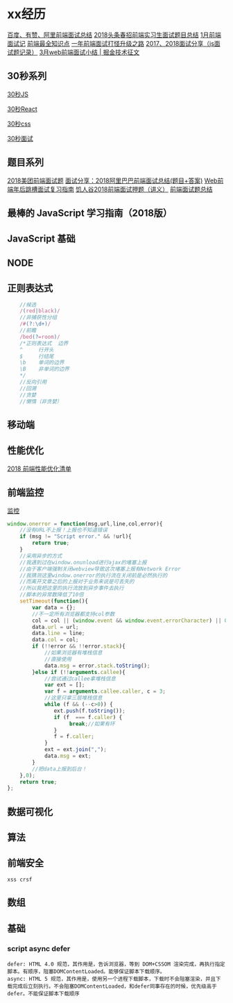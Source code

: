 # xx经历

[百度、有赞、阿里前端面试总结](https://mp.weixin.qq.com/s/gcG-JL3wt0-Aexwt5nV99g)
[2018头条春招前端实习生面试题目总结](https://juejin.im/post/5adc5d2f51882567183eb4a9)
[1月前端面试记](https://juejin.im/post/587dab348d6d810058d87a0a)
[前端最全知识点](https://juejin.im/entry/59a1a3e25188252444425aee)
[一年前端面试打怪升级之路](https://juejin.im/post/5a98a8be518825556140ad4c)
[2017、2018面试分享（js面试题记录）](https://segmentfault.com/a/1190000013827826)
[3月web前端面试小结 | 掘金技术征文](https://juejin.im/post/5abb44c06fb9a028df22ab37)

## 30秒系列

[30秒JS](https://github.com/30-seconds/30-seconds-of-code)

[30秒React](https://github.com/30-seconds/30-seconds-of-react)

[30秒css](https://30-seconds.github.io/30-seconds-of-css/)

[30秒面试](https://30secondsofinterviews.org/)

## 题目系列

[2018美团前端面试题](https://juejin.im/post/5a96c6326fb9a063626408c8)
[面试分享：2018阿里巴巴前端面试总结(题目+答案)](https://blog.ihoey.com/posts/Interview/2018-02-28-alibaba-interview.html)
[Web前端年后跳槽面试复习指南](http://www.jackpu.com/nian-hou-fu-xi-zhi-nan/)
[饥人谷2018前端面试押题（讲义）](https://zhuanlan.zhihu.com/p/34536462)
[前端面试题总结](https://segmentfault.com/a/1190000014401170?utm_source=index-hottest)

## 最棒的 JavaScript 学习指南（2018版）

[](http://www.cnblogs.com/lhb25/p/javascript-book-2018.html)

## JavaScript 基础

## NODE

## 正则表达式

```js
    //候选
    /(red|black)/
    //非捕获性分组
    /#(?:\d+)/
    //前瞻
    /bed(?=room)/
    /*正则表达式  边界
    ^     行开头
    $     行结尾
    \b    单词的边界
    \B    非单词的边界
    */
    //反向引用
    //回溯
    //贪婪
    //懒惰（非贪婪）
```

## 移动端

## 性能优化

[2018 前端性能优化清单](https://juejin.im/post/5a966bd16fb9a0635172a50a)

## 前端监控

[监控](http://rapheal.sinaapp.com/2014/11/06/javascript-error-monitor/?f=http://blogread.cn/)

```javascript
window.onerror = function(msg,url,line,col,error){
    //没有URL不上报！上报也不知道错误
    if (msg != "Script error." && !url){
        return true;
    }
    //采用异步的方式
    //我遇到过在window.onunload进行ajax的堵塞上报
    //由于客户端强制关闭webview导致这次堵塞上报有Network Error
    //我猜测这里window.onerror的执行流在关闭前是必然执行的
    //而离开文章之后的上报对于业务来说是可丢失的
    //所以我把这里的执行流放到异步事件去执行
    //脚本的异常数降低了10倍
    setTimeout(function(){
        var data = {};
        //不一定所有浏览器都支持col参数
        col = col || (window.event && window.event.errorCharacter) || 0;
        data.url = url;
        data.line = line;
        data.col = col;
        if (!!error && !!error.stack){
            //如果浏览器有堆栈信息
            //直接使用
            data.msg = error.stack.toString();
        }else if (!!arguments.callee){
            //尝试通过callee拿堆栈信息
            var ext = [];
            var f = arguments.callee.caller, c = 3;
            //这里只拿三层堆栈信息
            while (f && (--c>0)) {
               ext.push(f.toString());
               if (f  === f.caller) {
                    break;//如果有环
               }
               f = f.caller;
            }
            ext = ext.join(",");
            data.msg = ext;
        }
        //把data上报到后台！
    },0);
    return true;
};
```

## 数据可视化

## 算法

## 前端安全

    xss crsf

## 数组

[](https://www.jianshu.com/p/66b04163948b)
[](https://juejin.im/entry/5a406b88f265da430d583cf1)

## 基础

### script async defer

    defer: HTML 4.0 规范，其作用是，告诉浏览器，等到 DOM+CSSOM 渲染完成，再执行指定脚本。有顺序，阻塞DOMContentLoaded。能够保证脚本下载顺序。
    async: HTML 5 规范，其作用是，使用另一个进程下载脚本，下载时不会阻塞渲染，并且下载完成后立刻执行。不会阻塞DOMContentLoaded，和defer同事存在的时候，优先级高于defer。不能保证脚本下载顺序
